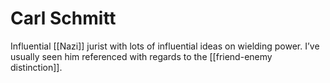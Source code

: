 # Carl Schmitt

Influential [[Nazi]] jurist with lots of influential ideas on wielding power. I&rsquo;ve usually seen him referenced with regards to the [[friend-enemy distinction]].


